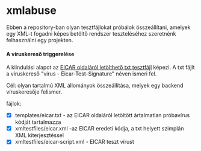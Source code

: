# xmlabuse

Ebben a repository-ban olyan tesztfájlokat próbálok összeállítani, amelyek egy XML-t fogadni képes betöltő rendszer teszteléséhez szeretnénk felhasználni egy projekten.

#### A víruskereső triggerelése

A kiindulási alapot az [EICAR oldaláról letölthető txt tesztfájl](https://www.eicar.org/download-anti-malware-testfile/) képezi.
A txt fájlt a víruskereső "virus - Eicar-Test-Signature" néven ismeri fel.

Cél: olyan tartalmú XML állományok összeállítása, melyek egy backend víruskeresője felismer.

fájlok:

- [x] templates/eicar.txt - az EICAR oldaláról letöltött ártalmatlan próbavírus kódját tartalmazza
- [x] xmltestfiles/eicar.xml -az EICAR eredeti kódja, a txt helyett szimplán XML kiterjesztéssel 
- [x] xmltestfiles/eicar-script.xml - EICAR teszt vírust <script>-ként tartalmazó xml állomány
- [x] xmltestfiles/eicar-xml.xml - EICAR teszt vírust, az XML struktúrán belül tartalmazó xml állomány

#### Formázási hibák, invalid tartalom.
Cél: Egyéb invalid, fájlok kezelésének ellenőrzése.

fájlok:
- [ ] hibásan formázott XML
- [ ] API POST tartalom (de szintaktikailag helyes XML)

#### Az XML parser gyengeségeit kihasználó támadások szimulálása

Szolgáltatásmegtagadást (DoS) eredményezhető problémát okozó ["Billion laughs attack"](https://en.wikipedia.org/wiki/Billion_laughs_attack) tartalmat,
[XXE típusú támadásokat](https://en.wikipedia.org/wiki/XML_external_entity_attack) előidéző fájlok.

Cél: Az XML parser gyengeségeit kihasználó támadások szimulálása, a betöltés mechanizmusát megakasztó, akár script-eket tartalmazó XML állományok összeállítása, melyek egy backend-nél jogosulatlan hozzáférést vagy egyéb problémát okozhatnak, ezek megfelelő kezelésének ellenőrzése.

Megelőzés: [OWASP XML External Entity Prevention Cheat Sheet](https://cheatsheetseries.owasp.org/cheatsheets/XML_External_Entity_Prevention_Cheat_Sheet.html)

fájlok:

- [x] templates/bla-basic.xml - BillionLaughsAttack a Wiki oldalon található kód minta
- [x] templates/OWASP-template_accessing_local_resource.xml - [OWASP](https://en.wikipedia.org/wiki/OWASP) xml injection minta
- [x] templates/OWASP-template_PHP_remote_code_exec.xml - [OWASP](https://en.wikipedia.org/wiki/OWASP) xml injection minta
- [x] templates/OWASP-template_disclose1.xml - [OWASP](https://en.wikipedia.org/wiki/OWASP) xml injection minta
- [x] templates/OWASP-template_disclose2.xml - [OWASP](https://en.wikipedia.org/wiki/OWASP) xml injection minta
- [x] xmltestfiles/bla-lolz.xml - bla-basic-ból tesztfájl

### összegzés

A fájlok összeállításakor és ezek egyenkénti tesztelésekor a következőket tapasztaltam:
- a víruskereső nem ismeri fel az EICAR tartalmat, ha ezt XML struktúrán belülre rakjuk, viszont szimplán xml-re átnevezve már "elkapja";
